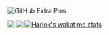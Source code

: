 ![GitHub Extra Pins](https://github-readme-stats.vercel.app/api/pin/?username=yuyuyu2118&repo=homebridge-switchbot-for-windows)

<a href="https://github.com/anuraghazra/github-readme-stats">
  <img align="left" src="https://github-readme-stats.vercel.app/api?username=yuyuyu2118&count_private=true&show_icons=true&theme=tokyonight" />
</a>
<a href="https://github.com/anuraghazra/github-readme-stats">
  <img align="left" src="https://github-readme-stats.vercel.app/api/top-langs/?username=yuyuyu2118&layout=compact&theme=onedark" />
</a>

[![Harlok's wakatime stats](https://github-readme-stats.vercel.app/api/wakatime?username=yuyuyu2118)](https://github.com/anuraghazra/github-readme-stats)
